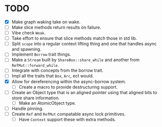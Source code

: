 # TODO

- [x] Make graph waking take on wake.
- [ ] Make slice methods return results on failure.
- [ ] Vibe check `Weak`.
- [ ] Take effort to ensure that slice methods match those in std lib.
- [ ] Split `scope` into a regular context lifting thing and one that handles async and spawning.
- [ ] Implement `Borrow` trait things.
- [ ] Make a `Stream` built by `ShareBox::share_while` and another from `RefMut::forward_while`.
- [ ] Integrate with concepts from the borrow trait.
- [ ] Impl all the traits that `Box`, `Arc`, ect would.
- [x] Allow for dereferencing within the async-borrow system.
    - [ ] Create a macro to provide destructuring support.
- [ ] Create an Object type that is an aligned pointer using that aligned bits to store share information.
    - [ ] Make an AtomicObject type.
- [ ] Handle pinning.
- [ ] Create `Ref` and `RefMut` compatable async lock primitives.
    - [ ] Have `Context` support these with extra methods.
